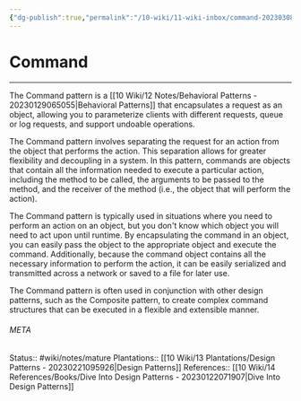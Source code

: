 ```yaml
---
{"dg-publish":true,"permalink":"/10-wiki/11-wiki-inbox/command-20230308100143/"}
---
```


# Command
---
The Command pattern is a [[10 Wiki/12 Notes/Behavioral Patterns - 20230129065055\|Behavioral Patterns]] that encapsulates a request as an object, allowing you to parameterize clients with different requests, queue or log requests, and support undoable operations.

The Command pattern involves separating the request for an action from the object that performs the action. This separation allows for greater flexibility and decoupling in a system. In this pattern, commands are objects that contain all the information needed to execute a particular action, including the method to be called, the arguments to be passed to the method, and the receiver of the method (i.e., the object that will perform the action).

The Command pattern is typically used in situations where you need to perform an action on an object, but you don't know which object you will need to act upon until runtime. By encapsulating the command in an object, you can easily pass the object to the appropriate object and execute the command. Additionally, because the command object contains all the necessary information to perform the action, it can be easily serialized and transmitted across a network or saved to a file for later use.

The Command pattern is often used in conjunction with other design patterns, such as the Composite pattern, to create complex command structures that can be executed in a flexible and extensible manner.



###### META
Status:: #wiki/notes/mature 
Plantations:: [[10 Wiki/13 Plantations/Design Patterns - 20230221095926\|Design Patterns]]
References:: [[10 Wiki/14 References/Books/Dive Into Design Patterns - 20230122071907\|Dive Into Design Patterns]]
